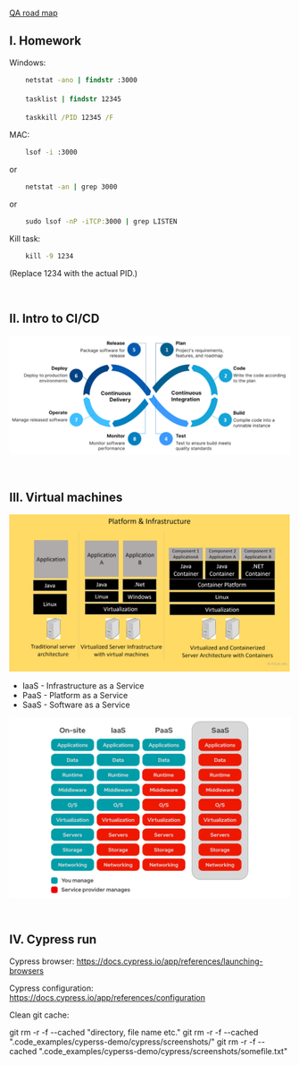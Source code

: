 
[QA road map](https://roadmap.sh/qa)

## I. Homework

Windows:  
```cmd
    netstat -ano | findstr :3000

    tasklist | findstr 12345

    taskkill /PID 12345 /F
```

MAC:  
```cmd
    lsof -i :3000
```
or
```cmd
    netstat -an | grep 3000
```
or
```cmd
    sudo lsof -nP -iTCP:3000 | grep LISTEN
```

Kill task: 
```cmd
    kill -9 1234
```
(Replace 1234 with the actual PID.)  


<br>

## II. Intro to CI/CD

![](/pic/cicd.png)

<br>

## III. Virtual machines
![](/pic/virtualisation.png)  

* IaaS - Infrastructure as a Service  
* PaaS - Platform as a Service  
* SaaS - Software as a Service 

![](/pic/saas.png)  

<br>

## IV. Cypress run

Cypress browser: 
https://docs.cypress.io/app/references/launching-browsers  

Cypress configuration:  
https://docs.cypress.io/app/references/configuration

Clean git cache:

git rm -r -f --cached "directory, file name etc." 
git rm -r -f --cached ".code_examples/cyperss-demo/cypress/screenshots/" 
git rm -r -f --cached ".code_examples/cyperss-demo/cypress/screenshots/somefile.txt" 



